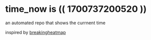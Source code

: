 # time_now is (( 1700737200520 ))

an automated repo that shows the currnent time

inspired by [breakingheatmap](https://github.com/breakingheatmap/breakingheatmap)